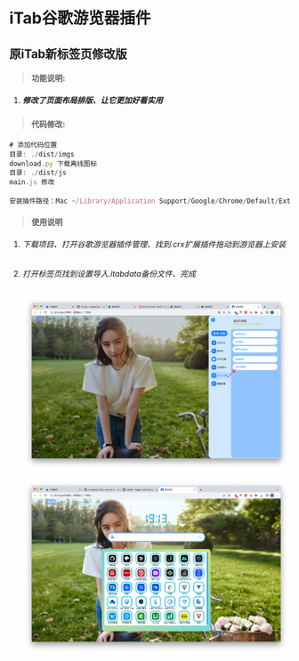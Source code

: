 # iTab谷歌游览器插件

## 原iTab新标签页修改版

> #### 功能说明:

1. ##### 修改了页面布局排版、让它更加好看实用

> #### 代码修改:

```js
# 添加代码位置
目录: ./dist/imgs 
download.py 下载离线图标
目录: ./dist/js
main.js 修改

安装插件路径：Mac ~/Library/Application Support/Google/Chrome/Default/Extensions
```






> #### 使用说明

1. ###### 下载项目、打开谷歌游览器插件管理、找到.crx扩展插件拖动到游览器上安装

   

2. ###### 打开标签页找到设置导入.itabdata备份文件、完成

    ![ssh-key](./md/i2.png) 

   ![ssh-key](./md/iTab2.png)
   
   
